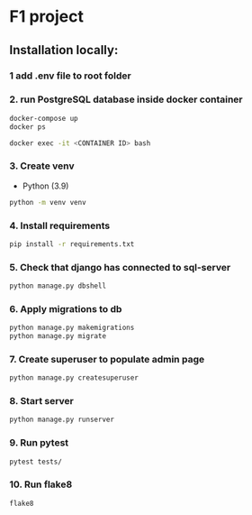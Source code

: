 # F1 project
## Installation locally: 
### 1 add .env file to root folder
### 2. run PostgreSQL database inside docker container

```bash
docker-compose up
docker ps

docker exec -it <CONTAINER ID> bash
``` 

### 3. Create venv
* Python (3.9)
```bash
python -m venv venv
```
### 4. Install requirements
```bash
pip install -r requirements.txt
```
### 5. Check that django has connected to sql-server 
```bash
python manage.py dbshell
```

### 6. Apply migrations to db
```bash
python manage.py makemigrations
python manage.py migrate
```

### 7. Create superuser to populate admin page
```bash
python manage.py createsuperuser
```

### 8. Start server
```bash
python manage.py runserver
```
### 9. Run pytest
```bash
pytest tests/
```

### 10. Run flake8
```bash
flake8
```
